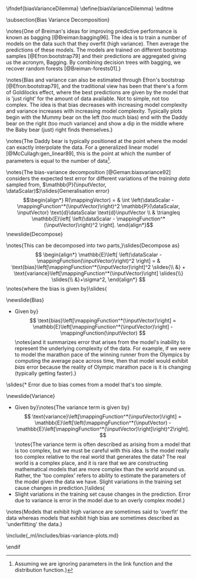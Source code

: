 \ifndef{biasVarianceDilemma}
\define{biasVarianceDilemma}
\editme

\subsection{Bias Variance Decomposition}

\notes{One of Breiman's ideas for improving predictive performance is known
as bagging [@Breiman:bagging96]. The idea is to train a number of
models on the data such that they overfit (high variance). Then
average the predictions of these models. The models are trained on
different bootstrap samples [@Efron:bootstrap79] and their predictions
are aggregated giving us the acronym, Bagging. By combining decision
trees with bagging, we recover random forests [@Breiman-forests01].}

\notes{Bias and variance can also be estimated through Efron's
bootstrap [@Efron:bootstrap79], and the traditional view has been that
there's a form of Goldilocks effect, where the best predictions are
given by the model that is 'just right' for the amount of data
available. Not to simple, not too complex. The idea is that bias
decreases with increasing model complexity and variance increases with
increasing model complexity. Typically plots begin with the Mummy bear
on the left (too much bias) end with the Daddy bear on the right (too
much variance) and show a dip in the middle where the Baby bear (just)
right finds themselves.}

\notes{The Daddy bear is typically positioned at the point where the
model can exactly interpolate the data. For a generalized
linear model [@McCullagh:gen_linear89], this is the point at which the
number of parameters is equal to the number of data[^assuming].

[^assuming]: Assuming we are ignoring parameters in the link function and the distribution function.}

\notes{The bias-variance decomposition [@Geman:biasvariance92] considers the expected test error for different variations of the *training data* sampled from, $\mathbb{P}(\inputVector, \dataScalar)$}\slides{Generalisation error}
$$\begin{align*}
R(\mappingVector) = & \int \left(\dataScalar - \mappingFunction^*(\inputVector)\right)^2 \mathbb{P}(\dataScalar, \inputVector) \text{d}\dataScalar \text{d}\inputVector \\
& \triangleq \mathbb{E}\left[ \left(\dataScalar - \mappingFunction^*(\inputVector)\right)^2 \right].
\end{align*}$$
\newslide{Decompose}

\notes{This can be decomposed into two parts,}\slides{Decompose as}
$$
\begin{align*}
\mathbb{E}\left[ \left(\dataScalar - \mappingFunction(\inputVector)\right)^2 \right] = & \text{bias}\left[\mappingFunction^*(\inputVector)\right]^2 \slides{\\
&} + \text{variance}\left[\mappingFunction^*(\inputVector)\right] \slides{\\} \slides{\\ &}+\sigma^2,
\end{align*}
$$
\notes{where the bias is given by}\slides{

\newslide{Bias}

* Given by}
  $$
  \text{bias}\left[\mappingFunction^*(\inputVector)\right] =
\mathbb{E}\left[\mappingFunction^*(\inputVector)\right] - \mappingFunction(\inputVector)
$$
\notes{and it summarizes error that arises from the model's inability to represent the underlying complexity of the data. For example, if we were to model the marathon pace of the winning runner from the Olympics by computing the average pace across time, then that model would exhibit *bias* error because the reality of Olympic marathon pace is it is changing (typically getting faster).}

\slides{* Error due to bias comes from a model that's too simple.

\newslide{Variance}

* Given by}\notes{The variance term is given by}
  $$
  \text{variance}\left[\mappingFunction^*(\inputVector)\right] = \mathbb{E}\left[\left(\mappingFunction^*(\inputVector) - \mathbb{E}\left[\mappingFunction^*(\inputVector)\right]\right)^2\right].
  $$
\notes{The variance term is often described as arising from a model that is too complex, but we must be careful with this idea. Is the model really too complex relative to the real world that generates the data? The real world is a complex place, and it is rare that we are constructing mathematical models that are more complex than the world around us. Rather, the 'too complex' refers to ability to estimate the parameters of the model given the data we have. Slight variations in the training set cause changes in prediction.}\slides{
* Slight variations in the training set cause changes in the prediction. Error due to variance is error in the model due to an overly complex model.}

\notes{Models that exhibit high variance are sometimes said to 'overfit' the data whereas models that exhibit high bias are sometimes described as 'underfitting' the data.}

\include{_ml/includes/bias-variance-plots.md}

\endif
